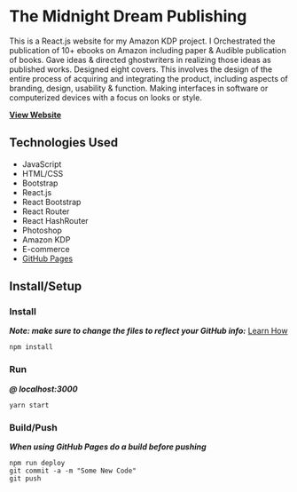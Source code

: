 # The Midnight Dream Publishing
This is a React.js website for my Amazon KDP project. I Orchestrated the publication of 10+ ebooks on Amazon including paper & Audible publication of books. Gave ideas & directed ghostwriters in realizing those ideas as published works. Designed eight covers. This involves the design of the entire process of acquiring and integrating the product, including aspects of branding, design, usability & function.  Making interfaces in software or computerized devices with a focus on looks or style.


**[View Website](https://lwrgithub.github.io/book-site/#/)**


## Technologies Used
- JavaScript
- HTML/CSS
- Bootstrap
- React.js
- React Bootstrap
- React Router
- React HashRouter
- Photoshop
- Amazon KDP
- E-commerce
- [GitHub Pages](https://lwrgithub.github.io/book-site/#/)


## Install/Setup

### Install
***Note: make sure to change the files to reflect your GitHub info:*** [Learn How](https://blog.usejournal.com/how-to-deploy-your-react-app-into-github-pages-b2c96292b18e)
```
npm install
```

### Run
***@ localhost:3000***
```
yarn start
```

### Build/Push
***When using GitHub Pages do a build before pushing***
```
npm run deploy
git commit -a -m "Some New Code"
git push
```